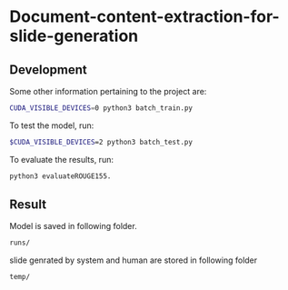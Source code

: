 # Document-content-extraction-for-slide-generation


## Development

Some other information pertaining to the project are:


```sh
CUDA_VISIBLE_DEVICES=0 python3 batch_train.py
```

To test the model, run:

```sh
$CUDA_VISIBLE_DEVICES=2 python3 batch_test.py
```

To evaluate the results, run:

```sh
python3 evaluateROUGE155.
```
## Result
Model is saved in following folder.

```sh
runs/
```
slide genrated by system and human are stored in following folder
```sh
temp/
```
